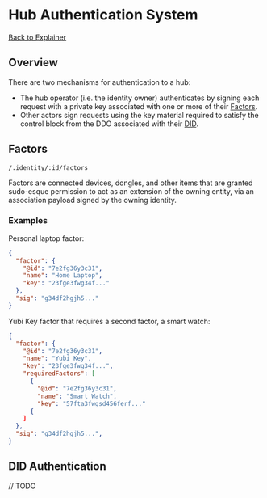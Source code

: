 # Hub Authentication System

[Back to Explainer](../explainer.md)

## Overview
There are two mechanisms for authentication to a hub:
 - The hub operator (i.e. the identity owner) authenticates by signing each request with a private key associated with one or more of their [Factors](#factor-authentication).
 - Other actors sign requests using the key material required to satisfy the control block from the DDO associated with their [DID](#did-authentication).

## Factors

`/.identity/:id/factors`

Factors are connected devices, dongles, and other items that are granted sudo-esque permission to act as an extension of the owning entity, via an association payload signed by the owning identity.

### Examples

Personal laptop factor:

```json
{
  "factor": {
    "@id": "7e2fg36y3c31",
    "name": "Home Laptop",
    "key": "23fge3fwg34f..."
  },
  "sig": "g34df2hgjh5..."
}
```

Yubi Key factor that requires a second factor, a smart watch:

```json
{
  "factor": {
    "@id": "7e2fg36y3c31",
    "name": "Yubi Key",
    "key": "23fge3fwg34f...",
    "requiredFactors": [
      {
        "@id": "7e2fg36y3c31",
        "name": "Smart Watch",
        "key": "57fta3fwgsd456ferf..."
      {
    ]
  },
  "sig": "g34df2hgjh5...",
}
```

## DID Authentication

// TODO
